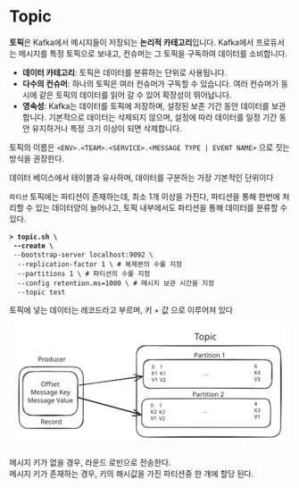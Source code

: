 # Topic

**토픽**은 Kafka에서 메시지들이 저장되는 **논리적 카테고리**입니다. Kafka에서 프로듀서는 메시지를 특정 토픽으로 보내고, 컨슈머는 그 토픽을 구독하여 데이터를 소비합니다.

* **데이터 카테고리**: 토픽은 데이터를 분류하는 단위로 사용됩니다.&#x20;
* **다수의 컨슈머**: 하나의 토픽은 여러 컨슈머가 구독할 수 있습니다. 여러 컨슈머가 동시에 같은 토픽의 데이터를 읽어 갈 수 있어 확장성이 뛰어납니다.
* **영속성**: Kafka는 데이터를 토픽에 저장하며, 설정된 보존 기간 동안 데이터를 보관합니다. 기본적으로 데이터는 삭제되지 않으며, 설정에 따라 데이터를 일정 기간 동안 유지하거나 특정 크기 이상이 되면 삭제합니다.

토픽의 이름은 `<ENV>.<TEAM>.<SERVICE>.<MESSAGE TYPE | EVENT NAME>` 으로 짓는 방식을 권장한다.



데이터 베이스에서 테이블과 유사하며, 데이터를 구분하는 가장 기본적인 단위이다

`파티션` 토픽에는 파티션이 존재하는데, 최소 1개 이상을 가진다, 파티션을 통해 한번에 처리할 수 있는 데이터양이 늘어나고, 토픽 내부에서도 파티션을 통해 데이터를 분류할 수 있다.

<pre class="language-bash"><code class="lang-bash"><strong>> topic.sh \
</strong><strong> --create \
</strong> --bootstrap-server localhost:9092 \
  --replication-factor 1 \ # 복제본의 수를 지정
  --partitions 1 \ # 파티션의 수를 지정
  --config retention.ms=1000 \ # 메시지 보관 시간을 지정
  --topic test
</code></pre>

토픽에 넣는 데이터는 레코드라고 부르며, 키 + 값 으로 이루어져 있다

<img src="../../../.gitbook/assets/file.excalidraw (54).svg" alt="" class="gitbook-drawing">

메시지 키가 없을 경우, 라운드 로빈으로 전송한다.\
메시지 키가 존재하는 경우, 키의 해시값을 가진 파티션중 한 개에 할당 된다.
